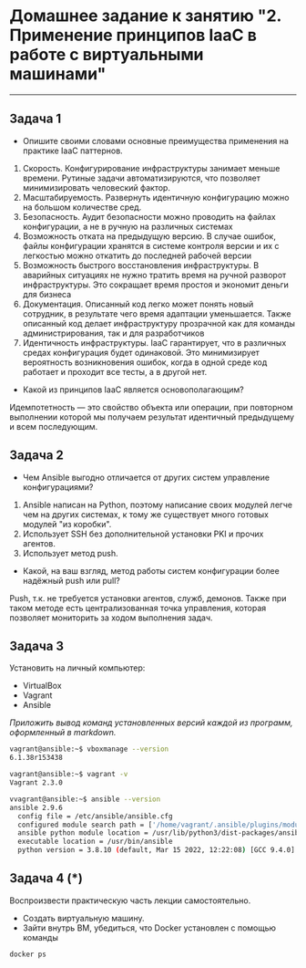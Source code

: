 
# Домашнее задание к занятию "2. Применение принципов IaaC в работе с виртуальными машинами"



---

## Задача 1

- Опишите своими словами основные преимущества применения на практике IaaC паттернов.

1) Скорость. Конфигурирование инфраструктуры занимает меньше времени. Рутиные задачи автоматизируются, что позволяет минимизировать человеский фактор.
2) Масштабируемость. Развернуть идентичную конфигурацию можно на большом количестве сред.
3) Безопасность. Аудит безопасности можно проводить на файлах конфигурации, а не в ручную на различных системах
4) Возможность отката на предыдущую версию. В случае ошибок, файлы конфигурации хранятся в системе контроля версии и их с легкостью можно откатить до последней рабочей версии
5) Возможность быстрого восстановления инфраструктуры. В аварийных ситуациях не нужно тратить время на ручной разворот инфраструктуры. Это сокращает время простоя и экономит деньги для бизнеса
6) Документация. Описанный код легко может понять новый сотрудник, в результате чего время адаптации уменьшается. Также описанный код делает инфраструктуру прозрачной как для команды администрирования, так и для разработчиков
7) Идентичность инфраструктуры. IaaC гарантирует, что в различных средах конфигурация будет одинаковой. Это минимизирует вероятность возникновения ошибок, когда в одной среде код работает и проходит все тесты, а в другой нет.

- Какой из принципов IaaC является основополагающим?

Идемпотетность — это свойство объекта или операции, при повторном выполнении которой мы получаем результат идентичный предыдущему и всем последующим.

## Задача 2

- Чем Ansible выгодно отличается от других систем управление конфигурациями?

1) Ansible написан на Python, поэтому написание своих модулей легче чем на других системах, к тому же существует много готовых модулей "из коробки".
2) Использует SSH без дополнительной установки PKI и прочих агентов.
3) Использует метод push.

- Какой, на ваш взгляд, метод работы систем конфигурации более надёжный push или pull?

Push, т.к. не требуется установки агентов, служб, демонов. Также при таком методе есть централизованная точка управления, которая позволяет мониторить за ходом выполнения задач.

## Задача 3

Установить на личный компьютер:

- VirtualBox
- Vagrant
- Ansible

*Приложить вывод команд установленных версий каждой из программ, оформленный в markdown.*

```bash
vagrant@ansible:~$ vboxmanage --version
6.1.38r153438
```
```bash
vagrant@ansible:~$ vagrant -v
Vagrant 2.3.0
```
```bash
vvagrant@ansible:~$ ansible --version
ansible 2.9.6
  config file = /etc/ansible/ansible.cfg
  configured module search path = ['/home/vagrant/.ansible/plugins/modules', '/usr/share/ansible/plugins/modules']
  ansible python module location = /usr/lib/python3/dist-packages/ansible
  executable location = /usr/bin/ansible
  python version = 3.8.10 (default, Mar 15 2022, 12:22:08) [GCC 9.4.0]
```
## Задача 4 (*)

Воспроизвести практическую часть лекции самостоятельно.

- Создать виртуальную машину.
- Зайти внутрь ВМ, убедиться, что Docker установлен с помощью команды
```
docker ps
```
